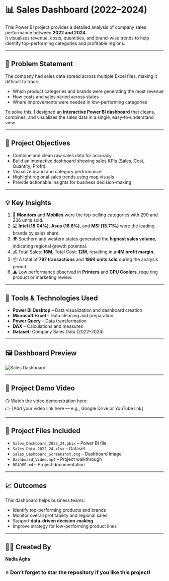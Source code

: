 # 📊 Sales Dashboard (2022–2024)

This Power BI project provides a detailed analysis of company sales performance between **2022 and 2024**.  
It visualizes revenue, costs, quantities, and brand-wise trends to help identify top-performing categories and profitable regions.

---

## 🧩 Problem Statement

The company had sales data spread across multiple Excel files, making it difficult to track:
- Which product categories and brands were generating the most revenue
- How costs and sales varied across states
- Where improvements were needed in low-performing categories

To solve this, I designed an **interactive Power BI dashboard** that cleans, combines, and visualizes the sales data in a single, easy-to-understand view.

---

## 🎯 Project Objectives

- Combine and clean raw sales data for accuracy  
- Build an interactive dashboard showing sales KPIs (Sales, Cost, Quantity, Profit)  
- Visualize brand and category performance  
- Highlight regional sales trends using map visuals  
- Provide actionable insights for business decision-making  

---

## 💡 Key Insights

1. 🥇 **Monitors** and **Mobiles** were the top-selling categories with 290 and 236 units sold.  
2. 💻 **Intel (18.04%)**, **Asus (16.6%)**, and **MSI (13.71%)** were the leading brands by sales share.  
3. 🌍 Southern and western states generated the **highest sales volume**, indicating regional growth potential.  
4. 💰 Total Sales: **16M**, Total Cost: **12M**, resulting in a **4M profit margin**.  
5. 📦 A total of **797 transactions** and **1994 units sold** during the analysis period.  
6. ⚠️ Low performance observed in **Printers** and **CPU Coolers**, requiring product or marketing review.

---

## 🧠 Tools & Technologies Used

- **Power BI Desktop** – Data visualization and dashboard creation  
- **Microsoft Excel** – Data cleaning and preparation  
- **Power Query** – Data transformation  
- **DAX** – Calculations and measures  
- **Dataset:** Company Sales Data (2022–2024)

---

## 🖼️ Dashboard Preview

![Sales Dashboard ](Sales_Dashboard.png)

---

## 🎥 Project Demo Video

📺 Watch the video demonstration here:  
👉 [Add your video link here — e.g., Google Drive or YouTube link]

---

## 📂 Project Files Included

- `Sales_Dashboard_2022_24.pbix` – Power BI file  
- `Sales_Data_2022_24.xlsx` – Dataset  
- `Sales_Dashboard_Screenshot.png` – Dashboard image  
- `Dashboard_Video.mp4` – Project walkthrough  
- `README.md` – Project documentation

---

## 📈 Outcomes

This dashboard helps business teams:
- Identify top-performing products and brands  
- Monitor overall profitability and regional sales  
- Support **data-driven decision-making**  
- Improve strategy for low-performing product lines  

---

## 🧑‍💻 Created By

**Nadia Agha**  


### ⭐ Don’t forget to star the repository if you like this project!
